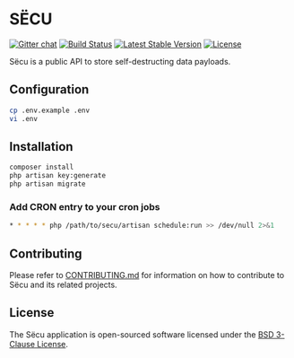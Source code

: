 # SЁCU

[![Gitter chat](https://badges.gitter.im/secusu/secusu.svg)](https://gitter.im/secusu/secusu?utm_source=badge&utm_medium=badge&utm_campaign=pr-badge)
[![Build Status](https://travis-ci.org/secusu/secusu.svg)](https://travis-ci.org/secusu/secusu)
[![Latest Stable Version](https://poser.pugx.org/secu/secu/version)](https://packagist.org/packages/secu/secu)
[![License](https://poser.pugx.org/secu/secu/license)](https://packagist.org/packages/secu/secu)

Sёcu is a public API to store self-destructing data payloads.

## Configuration

```sh
cp .env.example .env
vi .env
```

## Installation

```sh
composer install
php artisan key:generate
php artisan migrate
```

### Add CRON entry to your cron jobs

```sh
* * * * * php /path/to/secu/artisan schedule:run >> /dev/null 2>&1
```

## Contributing

Please refer to [CONTRIBUTING.md](https://github.com/secusu/secusu/blob/master/CONTRIBUTING.md) for information on how to contribute to Sёcu and its related projects.

## License

The Sёcu application is open-sourced software licensed under the [BSD 3-Clause License](https://opensource.org/licenses/BSD-3-Clause).
